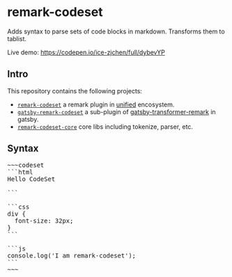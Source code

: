 # remark-codeset

Adds syntax to parse sets of code blocks in markdown. Transforms them to tablist.

Live demo: https://codepen.io/ice-zjchen/full/dybevYP

## Intro

This repository contains the following projects:

- [`remark-codeset`](./packages/remark-codeset) a remark plugin in [unified](https://github.com/unifiedjs/unified) encosystem.
- [`gatsby-remark-codeset`](./packages/gatsby-remark-codeset) a sub-plugin of [gatsby-transformer-remark](https://www.gatsbyjs.org/packages/gatsby-transformer-remark/) in gatsby.
- [`remark-codeset-core`](./packages/remark-codeset-core) core libs including tokenize, parser, etc.


## Syntax
<pre>
~~~codeset
```html
<div>Hello CodeSet</div>
```

```css
div {
  font-size: 32px;
}
```

```js
console.log('I am remark-codeset');
```
~~~
</pre>
